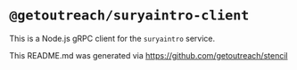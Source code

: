 # `@getoutreach/suryaintro-client`

This is a Node.js gRPC client for the `suryaintro` service.

This README.md was generated via https://github.com/getoutreach/stencil
